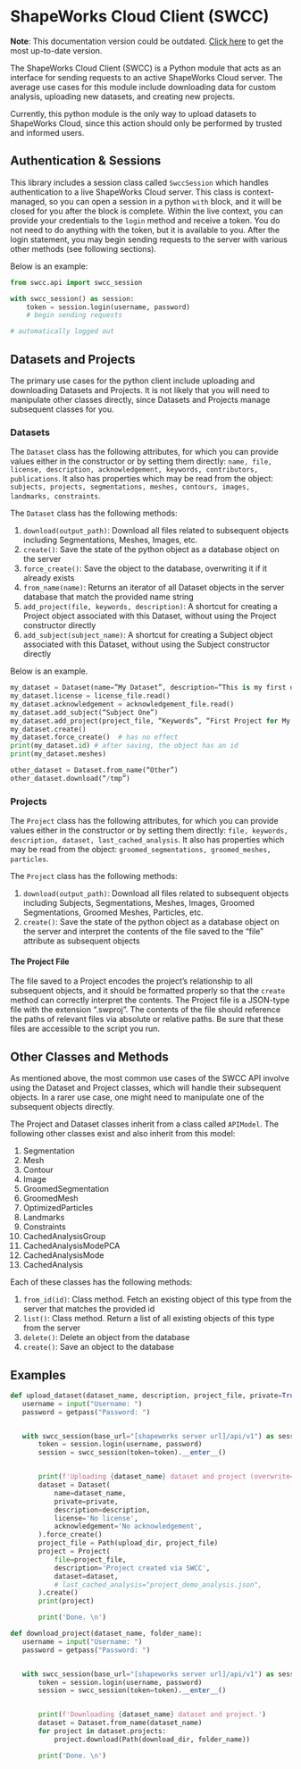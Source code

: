 # ShapeWorks Cloud Client (SWCC)

**Note**: This documentation version could be outdated. [Click here](http://sciinstitute.github.io/ShapeWorks/dev/cloud/swcc.html) to get the most up-to-date version.

The ShapeWorks Cloud Client (SWCC) is a Python module that acts as an interface for sending requests to an active ShapeWorks Cloud server. The average use cases for this module include downloading data for custom analysis, uploading new datasets, and creating new projects.

Currently, this python module is the only way to upload datasets to ShapeWorks Cloud, since this action should only be performed by trusted and informed users.

## Authentication & Sessions

This library includes a session class called `SwccSession` which handles authentication to a live ShapeWorks Cloud server. This class is context-managed, so you can open a session in a python `with` block, and it will be closed for you after the block is complete. Within the live context, you can provide your credentials to the `login` method and receive a token. You do not need to do anything with the token, but it is available to you. After the login statement, you may begin sending requests to the server with various other methods (see following sections).

Below is an example:

```python
from swcc.api import swcc_session

with swcc_session() as session:
    token = session.login(username, password)
    # begin sending requests

# automatically logged out
```

## Datasets and Projects

The primary use cases for the python client include uploading and downloading Datasets and Projects. It is not likely that you will need to manipulate other classes directly, since Datasets and Projects manage subsequent classes for you.

### Datasets

The `Dataset` class has the following attributes, for which you can provide values either in the constructor or by setting them directly: `name, file, license, description, acknowledgement, keywords, contributors, publications`. It also has properties which may be read from the object: `subjects, projects, segmentations, meshes, contours, images, landmarks, constraints`.

The `Dataset` class has the following methods:

1. `download(output_path)`: Download all files related to subsequent objects including Segmentations, Meshes, Images, etc.
2. `create()`: Save the state of the python object as a database object on the server
3. `force_create()`: Save the object to the database, overwriting it if it already exists
4. `from_name(name)`: Returns an iterator of all Dataset objects in the server database that match the provided name string
5. `add_project(file, keywords, description)`: A shortcut for creating a Project object associated with this Dataset, without using the Project constructor directly
6. `add_subject(subject_name)`: A shortcut for creating a Subject object associated with this Dataset, without using the Subject constructor directly

Below is an example.

```python
my_dataset = Dataset(name=”My Dataset”, description=”This is my first dataset object”)
my_dataset.license = license_file.read()
my_dataset.acknowledgement = acknowledgement_file.read()
my_dataset.add_subject(“Subject One”)
my_dataset.add_project(project_file, “Keywords”, “First Project for My Dataset”)
my_dataset.create()
my_dataset.force_create()  # has no effect
print(my_dataset.id) # after saving, the object has an id
print(my_dataset.meshes)

other_dataset = Dataset.from_name(“Other”)
other_dataset.download(“/tmp”)
```

### Projects

The `Project` class has the following attributes, for which you can provide values either in the constructor or by setting them directly: `file, keywords, description, dataset, last_cached_analysis`. It also has properties which may be read from the object: `groomed_segmentations, groomed_meshes, particles`.

The `Project` class has the following methods:

1. `download(output_path)`: Download all files related to subsequent objects including Subjects, Segmentations, Meshes, Images, Groomed Segmentations, Groomed Meshes, Particles, etc.
2. `create()`: Save the state of the python object as a database object on the server and interpret the contents of the file saved to the “file” attribute as subsequent objects

#### The Project File

The file saved to a Project encodes the project’s relationship to all subsequent objects, and it should be formatted properly so that the `create` method can correctly interpret the contents. The Project file is a JSON-type file with the extension “.swproj”. The contents of the file should reference the paths of relevant files via absolute or relative paths. Be sure that these files are accessible to the script you run.

## Other Classes and Methods

As mentioned above, the most common use cases of the SWCC API involve using the Dataset and Project classes, which will handle their subsequent objects. In a rarer use case, one might need to manipulate one of the subsequent objects directly.

The Project and Dataset classes inherit from a class called `APIModel`. The following other classes exist and also inherit from this model:

1. Segmentation
2. Mesh
3. Contour
4. Image
5. GroomedSegmentation
6. GroomedMesh
7. OptimizedParticles
8. Landmarks
9. Constraints
10. CachedAnalysisGroup
11. CachedAnalysisModePCA
12. CachedAnalysisMode
13. CachedAnalysis

Each of these classes has the following methods:

1. `from_id(id)`: Class method. Fetch an existing object of this type from the server that matches the provided id
2. `list()`: Class method. Return a list of all existing objects of this type from the server
3. `delete()`: Delete an object from the database
4. `create()`: Save an object to the database

## Examples

```python
def upload_dataset(dataset_name, description, project_file, private=True):
   username = input("Username: ")
   password = getpass("Password: ")


   with swcc_session(base_url="[shapeworks server url]/api/v1") as session:
       token = session.login(username, password)
       session = swcc_session(token=token).__enter__()


       print(f'Uploading {dataset_name} dataset and project (overwrite=True)')
       dataset = Dataset(
           name=dataset_name,
           private=private,
           description=description,
           license='No license',
           acknowledgement='No acknowledgement',
       ).force_create()
       project_file = Path(upload_dir, project_file)
       project = Project(
           file=project_file,
           description='Project created via SWCC',
           dataset=dataset,
           # last_cached_analysis="project_demo_analysis.json",
       ).create()
       print(project)

       print('Done. \n')

def download_project(dataset_name, folder_name):
   username = input("Username: ")
   password = getpass("Password: ")


   with swcc_session(base_url="[shapeworks server url]/api/v1") as session:
       token = session.login(username, password)
       session = swcc_session(token=token).__enter__()


       print(f'Downloading {dataset_name} dataset and project.')
       dataset = Dataset.from_name(dataset_name)
       for project in dataset.projects:
           project.download(Path(download_dir, folder_name))

       print('Done. \n')
```
